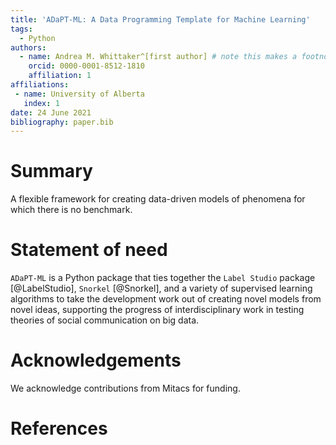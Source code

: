 ```yaml
---
title: 'ADaPT-ML: A Data Programming Template for Machine Learning'
tags:
  - Python
authors:
  - name: Andrea M. Whittaker^[first author] # note this makes a footnote saying 'first author'
    orcid: 0000-0001-8512-1810
    affiliation: 1
affiliations:
 - name: University of Alberta
   index: 1
date: 24 June 2021
bibliography: paper.bib
---
```


# Summary

A flexible framework for creating data-driven models of phenomena for which there is no benchmark.

# Statement of need

`ADaPT-ML` is a Python package that ties together the `Label Studio` package [@LabelStudio],
`Snorkel` [@Snorkel], and a variety of supervised learning algorithms
to take the development work out of creating novel models from novel ideas, supporting
the progress of interdisciplinary work in testing theories of social communication on
big data.

# Acknowledgements

We acknowledge contributions from Mitacs for funding.

# References
